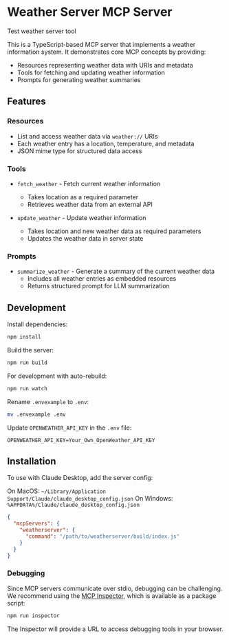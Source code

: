 # Weather Server MCP Server

Test weather server tool

This is a TypeScript-based MCP server that implements a weather information system. It demonstrates core MCP concepts by providing:

- Resources representing weather data with URIs and metadata
- Tools for fetching and updating weather information
- Prompts for generating weather summaries

## Features

### Resources
- List and access weather data via `weather://` URIs
- Each weather entry has a location, temperature, and metadata
- JSON mime type for structured data access

### Tools
- `fetch_weather` - Fetch current weather information
  - Takes location as a required parameter
  - Retrieves weather data from an external API

- `update_weather` - Update weather information
  - Takes location and new weather data as required parameters
  - Updates the weather data in server state

### Prompts
- `summarize_weather` - Generate a summary of the current weather data
  - Includes all weather entries as embedded resources
  - Returns structured prompt for LLM summarization

## Development

Install dependencies:
```bash
npm install
```

Build the server:
```bash
npm run build
```

For development with auto-rebuild:
```bash
npm run watch
```

Rename `.envexample` to `.env`:
```bash
mv .envexample .env
```

Update `OPENWEATHER_API_KEY` in the `.env` file:
```env
OPENWEATHER_API_KEY=Your_Own_OpenWeather_API_KEY
```

## Installation

To use with Claude Desktop, add the server config:

On MacOS: `~/Library/Application Support/Claude/claude_desktop_config.json`
On Windows: `%APPDATA%/Claude/claude_desktop_config.json`

```json
{
  "mcpServers": {
    "weatherserver": {
      "command": "/path/to/weatherserver/build/index.js"
    }
  }
}
```

### Debugging

Since MCP servers communicate over stdio, debugging can be challenging. We recommend using the [MCP Inspector](https://github.com/modelcontextprotocol/inspector), which is available as a package script:

```bash
npm run inspector
```

The Inspector will provide a URL to access debugging tools in your browser.

